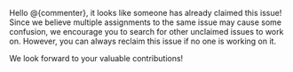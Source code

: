 Hello @{commenter}, it looks like someone has already claimed this issue! Since we believe multiple assignments to the same issue may cause some confusion, we encourage you to search for other unclaimed issues to work on. However, you can always reclaim this issue if no one is working on it.

We look forward to your valuable contributions!
